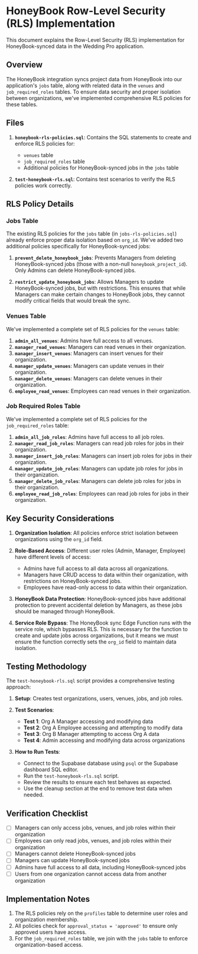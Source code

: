 # HoneyBook Row-Level Security (RLS) Implementation

This document explains the Row-Level Security (RLS) implementation for HoneyBook-synced data in the Wedding Pro application.

## Overview

The HoneyBook integration syncs project data from HoneyBook into our application's `jobs` table, along with related data in the `venues` and `job_required_roles` tables. To ensure data security and proper isolation between organizations, we've implemented comprehensive RLS policies for these tables.

## Files

1. **`honeybook-rls-policies.sql`**: Contains the SQL statements to create and enforce RLS policies for:
   - `venues` table
   - `job_required_roles` table
   - Additional policies for HoneyBook-synced jobs in the `jobs` table

2. **`test-honeybook-rls.sql`**: Contains test scenarios to verify the RLS policies work correctly.

## RLS Policy Details

### Jobs Table

The existing RLS policies for the `jobs` table (in `jobs-rls-policies.sql`) already enforce proper data isolation based on `org_id`. We've added two additional policies specifically for HoneyBook-synced jobs:

1. **`prevent_delete_honeybook_jobs`**: Prevents Managers from deleting HoneyBook-synced jobs (those with a non-null `honeybook_project_id`). Only Admins can delete HoneyBook-synced jobs.

2. **`restrict_update_honeybook_jobs`**: Allows Managers to update HoneyBook-synced jobs, but with restrictions. This ensures that while Managers can make certain changes to HoneyBook jobs, they cannot modify critical fields that would break the sync.

### Venues Table

We've implemented a complete set of RLS policies for the `venues` table:

1. **`admin_all_venues`**: Admins have full access to all venues.
2. **`manager_read_venues`**: Managers can read venues in their organization.
3. **`manager_insert_venues`**: Managers can insert venues for their organization.
4. **`manager_update_venues`**: Managers can update venues in their organization.
5. **`manager_delete_venues`**: Managers can delete venues in their organization.
6. **`employee_read_venues`**: Employees can read venues in their organization.

### Job Required Roles Table

We've implemented a complete set of RLS policies for the `job_required_roles` table:

1. **`admin_all_job_roles`**: Admins have full access to all job roles.
2. **`manager_read_job_roles`**: Managers can read job roles for jobs in their organization.
3. **`manager_insert_job_roles`**: Managers can insert job roles for jobs in their organization.
4. **`manager_update_job_roles`**: Managers can update job roles for jobs in their organization.
5. **`manager_delete_job_roles`**: Managers can delete job roles for jobs in their organization.
6. **`employee_read_job_roles`**: Employees can read job roles for jobs in their organization.

## Key Security Considerations

1. **Organization Isolation**: All policies enforce strict isolation between organizations using the `org_id` field.

2. **Role-Based Access**: Different user roles (Admin, Manager, Employee) have different levels of access:
   - Admins have full access to all data across all organizations.
   - Managers have CRUD access to data within their organization, with restrictions on HoneyBook-synced jobs.
   - Employees have read-only access to data within their organization.

3. **HoneyBook Data Protection**: HoneyBook-synced jobs have additional protection to prevent accidental deletion by Managers, as these jobs should be managed through HoneyBook.

4. **Service Role Bypass**: The HoneyBook sync Edge Function runs with the service role, which bypasses RLS. This is necessary for the function to create and update jobs across organizations, but it means we must ensure the function correctly sets the `org_id` field to maintain data isolation.

## Testing Methodology

The `test-honeybook-rls.sql` script provides a comprehensive testing approach:

1. **Setup**: Creates test organizations, users, venues, jobs, and job roles.

2. **Test Scenarios**:
   - **Test 1**: Org A Manager accessing and modifying data
   - **Test 2**: Org A Employee accessing and attempting to modify data
   - **Test 3**: Org B Manager attempting to access Org A data
   - **Test 4**: Admin accessing and modifying data across organizations

3. **How to Run Tests**:
   - Connect to the Supabase database using `psql` or the Supabase dashboard SQL editor.
   - Run the `test-honeybook-rls.sql` script.
   - Review the results to ensure each test behaves as expected.
   - Use the cleanup section at the end to remove test data when needed.

## Verification Checklist

- [ ] Managers can only access jobs, venues, and job roles within their organization
- [ ] Employees can only read jobs, venues, and job roles within their organization
- [ ] Managers cannot delete HoneyBook-synced jobs
- [ ] Managers can update HoneyBook-synced jobs
- [ ] Admins have full access to all data, including HoneyBook-synced jobs
- [ ] Users from one organization cannot access data from another organization

## Implementation Notes

1. The RLS policies rely on the `profiles` table to determine user roles and organization membership.
2. All policies check for `approval_status = 'approved'` to ensure only approved users have access.
3. For the `job_required_roles` table, we join with the `jobs` table to enforce organization-based access.